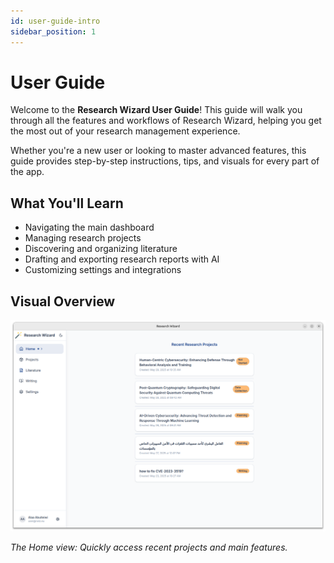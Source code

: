 ```yaml
---
id: user-guide-intro
sidebar_position: 1
---
```


# User Guide

Welcome to the **Research Wizard User Guide**! This guide will walk you through all the features and workflows of Research Wizard, helping you get the most out of your research management experience.

Whether you're a new user or looking to master advanced features, this guide provides step-by-step instructions, tips, and visuals for every part of the app.

## What You'll Learn
- Navigating the main dashboard
- Managing research projects
- Discovering and organizing literature
- Drafting and exporting research reports with AI
- Customizing settings and integrations

## Visual Overview

![Home view](../../static/img/user-guide/Home%20view.png)

_The Home view: Quickly access recent projects and main features._ 